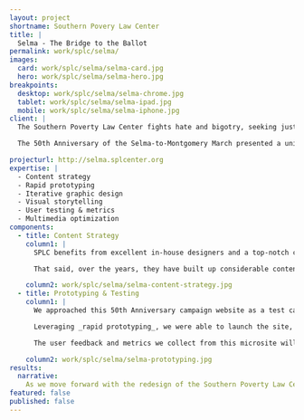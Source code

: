 ```yaml
---
layout: project
shortname: Southern Povery Law Center
title: |
  Selma - The Bridge to the Ballot
permalink: work/splc/selma/
images:
  card: work/splc/selma/selma-card.jpg
  hero: work/splc/selma/selma-hero.jpg
breakpoints:
  desktop: work/splc/selma/selma-chrome.jpg
  tablet: work/splc/selma/selma-ipad.jpg
  mobile: work/splc/selma/selma-iphone.jpg
client: |
  The Southern Poverty Law Center fights hate and bigotry, seeking justice for the most vulnerable members of our society. 

  The 50th Anniversary of the Selma-to-Montgomery March presented a unique opportunity for us both to tell a visually compelling story and to user-test design and content elements we are proposing for the forthcoming redesign of SPLC's main website.

projecturl: http://selma.splcenter.org
expertise: |
  - Content strategy
  - Rapid prototyping
  - Iterative graphic design
  - Visual storytelling
  - User testing & metrics
  - Multimedia optimization
components:
  - title: Content Strategy
    column1: |
      SPLC benefits from excellent in-house designers and a top-notch communications team. They have some of the most compelling multimedia assets of any organization with whom we’ve worked. SPLC's story and approach to advocacy could not be stronger.

      That said, over the years, they have built up considerable content. In coming to us, they wanted to step back and rethink their approach to content strategy. Through a series of audience exercises and a deep-dive into their analytics, we've helped them sharpen their campaign focus and will continue to work with them to refine their digital engagement strategies as we prepare for their relaunch.

    column2: work/splc/selma/selma-content-strategy.jpg
  - title: Prototyping & Testing
    column1: |
      We approached this 50th Anniversary campaign website as a test case for a number of visual storytelling elements that we are proposing for the overall SPLC redesign.

      Leveraging _rapid prototyping_, we were able to launch the site, from ideation to completion, in just 6 weeks.

      The user feedback and metrics we collect from this microsite will inform our iterative design of the main website.

    column2: work/splc/selma/selma-prototyping.jpg
results:
  narrative:
    As we move forward with the redesign of the Southern Poverty Law Center's website, we are excited to leverage the metrics and narrative feedback that the 50th Anniversary campaign site receives in thinking about visual design and content strategy. The success of this campaign site has bolstered support for the overall redesign, both within SPLC itself and its constituent community. 
featured: false
published: false
---
```

